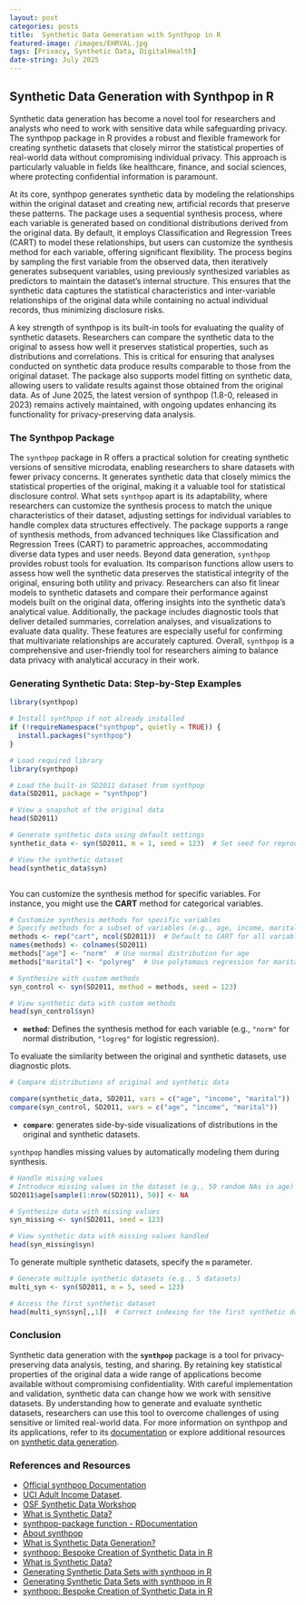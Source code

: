 ```yaml
---
layout: post
categories: posts
title:  Synthetic Data Generation with Synthpop in R
featured-image: /images/EHRVAL.jpg
tags: [Privacy, Synthetic Data, DigitalHealth]
date-string: July 2025
---
```



## Synthetic Data Generation with Synthpop in R
Synthetic data generation has become a novel tool for researchers and analysts who need to work with sensitive data while safeguarding privacy. The synthpop package in R provides a robust and flexible framework for creating synthetic datasets that closely mirror the statistical properties of real-world data without compromising individual privacy. This approach is particularly valuable in fields like healthcare, finance, and social sciences, where protecting confidential information is paramount.

At its core, synthpop generates synthetic data by modeling the relationships within the original dataset and creating new, artificial records that preserve these patterns. The package uses a sequential synthesis process, where each variable is generated based on conditional distributions derived from the original data. By default, it employs Classification and Regression Trees (CART) to model these relationships, but users can customize the synthesis method for each variable, offering significant flexibility. The process begins by sampling the first variable from the observed data, then iteratively generates subsequent variables, using previously synthesized variables as predictors to maintain the dataset’s internal structure. This ensures that the synthetic data captures the statistical characteristics and inter-variable relationships of the original data while containing no actual individual records, thus minimizing disclosure risks.

A key strength of synthpop is its built-in tools for evaluating the quality of synthetic datasets. Researchers can compare the synthetic data to the original to assess how well it preserves statistical properties, such as distributions and correlations. This is critical for ensuring that analyses conducted on synthetic data produce results comparable to those from the original dataset. The package also supports model fitting on synthetic data, allowing users to validate results against those obtained from the original data. As of June 2025, the latest version of synthpop (1.8-0, released in 2023) remains actively maintained, with ongoing updates enhancing its functionality for privacy-preserving data analysis.


### The Synthpop Package

The `synthpop` package in R offers a practical solution for creating synthetic versions of sensitive microdata, enabling researchers to share datasets with fewer privacy concerns. It generates synthetic data that closely mimics the statistical properties of the original, making it a valuable tool for statistical disclosure control. What sets `synthpop` apart is its adaptability, where researchers can customize the synthesis process to match the unique characteristics of their dataset, adjusting settings for individual variables to handle complex data structures effectively. The package supports a range of synthesis methods, from advanced techniques like Classification and Regression Trees (CART) to parametric approaches, accommodating diverse data types and user needs. Beyond data generation, `synthpop` provides robust tools for evaluation. Its comparison functions allow users to assess how well the synthetic data preserves the statistical integrity of the original, ensuring both utility and privacy. Researchers can also fit linear models to synthetic datasets and compare their performance against models built on the original data, offering insights into the synthetic data’s analytical value. Additionally, the package includes diagnostic tools that deliver detailed summaries, correlation analyses, and visualizations to evaluate data quality. These features are especially useful for confirming that multivariate relationships are accurately captured. Overall, `synthpop` is a comprehensive and user-friendly tool for researchers aiming to balance data privacy with analytical accuracy in their work.


### Generating Synthetic Data: Step-by-Step Examples


```r
library(synthpop)

# Install synthpop if not already installed
if (!requireNamespace("synthpop", quietly = TRUE)) {
  install.packages("synthpop")
}

# Load required library
library(synthpop)

# Load the built-in SD2011 dataset from synthpop
data(SD2011, package = "synthpop")

# View a snapshot of the original data
head(SD2011)

# Generate synthetic data using default settings
synthetic_data <- syn(SD2011, m = 1, seed = 123)  # Set seed for reproducibility

# View the synthetic dataset
head(synthetic_data$syn)



```

You can customize the synthesis method for specific variables. For instance, you might use the **CART** method for categorical variables.

```r
# Customize synthesis methods for specific variables
# Specify methods for a subset of variables (e.g., age, income, marital)
methods <- rep("cart", ncol(SD2011))  # Default to CART for all variables
names(methods) <- colnames(SD2011)
methods["age"] <- "norm"  # Use normal distribution for age
methods["marital"] <- "polyreg"  # Use polytomous regression for marital status

# Synthesize with custom methods
syn_control <- syn(SD2011, method = methods, seed = 123)

# View synthetic data with custom methods
head(syn_control$syn)

```
- **`method`**: Defines the synthesis method for each variable (e.g., `"norm"` for normal distribution, `"logreg"` for logistic regression).

To evaluate the similarity between the original and synthetic datasets, use diagnostic plots.

```r
# Compare distributions of original and synthetic data

compare(synthetic_data, SD2011, vars = c("age", "income", "marital"))
compare(syn_control, SD2011, vars = c("age", "income", "marital"))
```

- **`compare`**: generates side-by-side visualizations of distributions in the original and synthetic datasets.

`synthpop` handles missing values by automatically modeling them during synthesis.

```r
# Handle missing values
# Introduce missing values in the dataset (e.g., 50 random NAs in age)
SD2011$age[sample(1:nrow(SD2011), 50)] <- NA

# Synthesize data with missing values
syn_missing <- syn(SD2011, seed = 123)

# View synthetic data with missing values handled
head(syn_missing$syn)
```

To generate multiple synthetic datasets, specify the `m` parameter.

```r
# Generate multiple synthetic datasets (e.g., 5 datasets)
multi_syn <- syn(SD2011, m = 5, seed = 123)

# Access the first synthetic dataset
head(multi_syn$syn[,,1])  # Correct indexing for the first synthetic dataset
```



### Conclusion

Synthetic data generation with the **`synthpop`** package is a tool for privacy-preserving data analysis, testing, and sharing. By retaining key statistical properties of the original data a wide range of applications become available without compromising confidentiality. With careful implementation and validation, synthetic data can change how we work with sensitive datasets. By understanding how to generate and evaluate synthetic datasets, researchers can use this tool to overcome challenges of using sensitive or limited real-world data. For more information on synthpop and its applications, refer to its [documentation](https://cran.r-project.org/web/packages/synthpop/synthpop.pdf) or explore additional resources on [synthetic data generation](https://aws.amazon.com/what-is/synthetic-data/).



### References and Resources

- [Official synthpop Documentation](https://cran.r-project.org/web/packages/synthpop/synthpop.pdf)  
- [UCI Adult Income Dataset](https://archive.ics.uci.edu/ml/datasets/adult).  
- [OSF Synthetic Data Workshop](https://thomvolker.github.io/osf_synthetic/osf_synthetic_workshop.html)
- [What is Synthetic Data?](https://aws.amazon.com/what-is/synthetic-data/)
- [synthpop-package function - RDocumentation](https://www.rdocumentation.org/packages/synthpop/versions/1.8-0/topics/synthpop-package)
- [About synthpop](https://synthpop.org.uk/about-synthpop.html)
- [What is Synthetic Data Generation?](https://gretel.ai/technical-glossary/what-is-synthetic-data-generation)
- [synthpop: Bespoke Creation of Synthetic Data in R](https://cran.r-project.org/web/packages/synthpop/vignettes/synthpop.pdf)
- [What is Synthetic Data?](https://mostly.ai/what-is-synthetic-data)
- [Generating Synthetic Data Sets with synthpop in R](https://www.gerkovink.com/miceVignettes/synthetic/synthetic.html)
- [Generating Synthetic Data Sets with synthpop in R](https://www.r-bloggers.com/2019/01/generating-synthetic-data-sets-with-synthpop-in-r/)
- [synthpop: Bespoke Creation of Synthetic Data in R](https://www.jstatsoft.org/v074/i11) 
